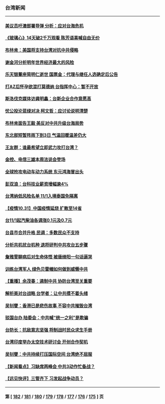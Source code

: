 ### 台湾新闻
---
#### [美议员吁澳部署导弹 分析：应对台海危机](../../pages/ncid1349361/n13344269.md) 
#### [《玻璃心》14天破2千万观看 陈芳语喜喊自由无价](../../pages/ncid1349361/n13342570.md) 
#### [布林肯：美国将支持台湾对抗中共侵略](../../pages/ncid1349361/n13343502.md) 
#### [谢金河分析明年世界经济最大的风险](../../pages/ncid1349361/n13342922.md) 
#### [乐天银董座简明仁逝世 国票金：代理与继任人选确定后公告](../../pages/ncid1349361/n13342957.md) 
#### [打AZ后怀孕欲混打莫德纳 台指挥中心：暂不开放](../../pages/ncid1349361/n13343155.md) 
#### [斯洛伐克媒体访龚明鑫：台斯企业合作意愿高](../../pages/ncid1349361/n13343051.md) 
#### [忧公投沦蓝绿对决 柯文哲：应讨论说明清楚](../../pages/ncid1349361/n13343058.md) 
#### [布林肯面告王毅 美反对中共升级台海局势](../../pages/ncid1349361/n13343113.md) 
#### [东北部短暂阵雨下到3日 气温回暖温差仍大](../../pages/ncid1349361/n13343056.md) 
#### [王友群：谁最希望立即武力攻打台湾？](../../pages/ncid1349361/n13341804.md) 
#### [金控、电信三雄本周法说会登场](../../pages/ncid1349361/n13342962.md) 
#### [全球抢攻电动车动力系统 东元鸿海冒出头](../../pages/ncid1349361/n13342965.md) 
#### [彭双浪：台科技业薪资增幅逾4%](../../pages/ncid1349361/n13342968.md) 
#### [台湾纳低风险名单 11/1入境泰国免隔离](../../pages/ncid1349361/n13342954.md) 
#### [【疫情10.31】中国疫情延烧 扩散至14省](../../pages/ncid1349361/n13342696.md) 
#### [台11/1起汽柴油各调涨0.1元及0.7元](../../pages/ncid1349361/n13342796.md) 
#### [台县市合并升格 民调：多数民众不支持](../../pages/ncid1349361/n13342847.md) 
#### [分析共机扰台机种 退将研判中共攻台五步骤](../../pages/ncid1349361/n13342708.md) 
#### [詹雅雯聊病后对生命体悟 被唐绮阳一句话逼哭](../../pages/ncid1349361/n13342061.md) 
#### [训练台湾军人 绿色贝雷帽如何做到威慑中共](../../pages/ncid1349361/n13334754.md) 
#### [【重播】余茂春：遏制中共 协防台湾至关重要](../../pages/ncid1349361/n13341791.md) 
#### [解析美对台战略 台学者：让中共摸不着头绪](../../pages/ncid1349361/n13341289.md) 
#### [吴钊燮：香港已是悲伤故事 不容中共摧毁台湾](../../pages/ncid1349361/n13341275.md) 
#### [驳国台办 陆委会：中共喊“统一之利”是欺骗](../../pages/ncid1349361/n13341165.md) 
#### [台防长：抗敌意志坚强 将制战时民众求生手册](../../pages/ncid1349361/n13340582.md) 
#### [台湾印度举办太空技术研讨会 开创合作契机](../../pages/ncid1349361/n13340499.md) 
#### [吴钊燮：中共持续打压国际空间 台湾绝不屈服](../../pages/ncid1349361/n13340323.md) 
#### [【新闻看点】习缺席两峰会 中共3动作忙备战？](../../pages/ncid1349361/n13339932.md) 
#### [【远见快评】三管齐下 习发起战争动员？](../../pages/ncid1349361/n13339955.md) 

---
#### 第 [ [182](./182.md) / [181](./181.md) / [180](./180.md) / [179](./179.md) / [178](./178.md) / [177](./177.md) / [176](./176.md) / [175](./175.md) ] 页
